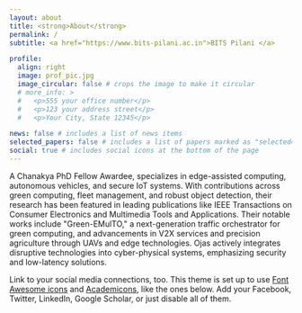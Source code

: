 ```yaml
---
layout: about
title: <strong>About</strong> 
permalink: /
subtitle: <a href="https://www.bits-pilani.ac.in">BITS Pilani </a>

profile:
  align: right
  image: prof_pic.jpg
  image_circular: false # crops the image to make it circular
  # more_info: >
  #   <p>555 your office number</p>
  #   <p>123 your address street</p>
  #   <p>Your City, State 12345</p>

news: false # includes a list of news items
selected_papers: false # includes a list of papers marked as "selected={true}"
social: true # includes social icons at the bottom of the page
---
```


 A Chanakya PhD Fellow Awardee, specializes in edge-assisted computing, autonomous vehicles, and secure IoT systems. With contributions across green computing, fleet management, and robust object detection, their research has been featured in leading publications like IEEE Transactions on Consumer Electronics and Multimedia Tools and Applications. Their notable works include "Green-EMulTO," a next-generation traffic orchestrator for green computing, and advancements in V2X services and precision agriculture through UAVs and edge technologies. Ojas actively integrates disruptive technologies into cyber-physical systems, emphasizing security and low-latency solutions.

<!-- Put your address / P.O. box / other info right below your picture. You can also disable any of these elements by editing `profile` property of the YAML header of your `_pages/about.md`. Edit `_bibliography/papers.bib` and Jekyll will render your [publications page](/al-folio/publications/) automatically. -->

Link to your social media connections, too. This theme is set up to use [Font Awesome icons](https://fontawesome.com/) and [Academicons](https://jpswalsh.github.io/academicons/), like the ones below. Add your Facebook, Twitter, LinkedIn, Google Scholar, or just disable all of them.
